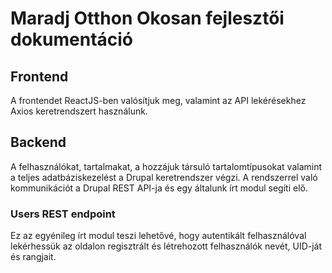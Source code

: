 # Maradj Otthon Okosan fejlesztői dokumentáció

## Frontend

A frontendet ReactJS-ben valósítjuk meg, valamint az API lekérésekhez Axios keretrendszert használunk.

## Backend

A felhasználókat, tartalmakat, a hozzájuk társuló tartalomtípusokat valamint a teljes adatbáziskezelést a Drupal keretrendszer végzi. A rendszerrel való kommunikációt a Drupal REST API-ja és egy általunk írt modul segíti elő.

### Users REST endpoint

Ez az egyénileg írt modul teszi lehetővé, hogy autentikált felhasználóval lekérhessük az oldalon regisztrált és létrehozott felhasználók nevét, UID-ját és rangjait.





